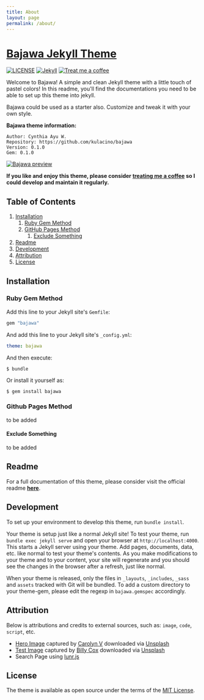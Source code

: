```yaml
---
title: About
layout: page
permalink: /about/
---
```


# [Bajawa Jekyll Theme][1]
[![LICENSE](https://img.shields.io/badge/license-MIT-lightgrey.svg?style=flat-square)](https://raw.githubusercontent.com/kulacino/bajawa/master/LICENSE)
[![Jekyll](https://img.shields.io/badge/jekyll-%3E%3D%203.6-blue.svg?style=flat-square)](https://jekyllrb.com/)
[![Treat me a coffee](https://img.shields.io/badge/PayPal-tip%20me-green.svg?style=flat-square&logo=paypal)](https://paypal.me/ayuwindd)

Welcome to Bajawa! A simple and clean Jekyll theme with a little touch of pastel colors! In this readme, you'll find the documentations you need to be able to set up this theme into jekyll.

Bajawa could be used as a starter also. Customize and tweak it with your own style.

**Bajawa theme information:**

```
Author: Cynthia Ayu W.
Repository: https://github.com/kulacino/bajawa
Version: 0.1.0
Gem: 0.1.0
```

[![Bajawa preview][2]][1]

[1]: https://kulacino.github.io/bajawa
[2]: ../ss01.png "site screenshot"

**If you like and enjoy this theme, please consider [treating me a coffee](https://ko-fi.com/kulacino) so I could develop and maintain it regularly.**

## Table of Contents

1. [Installation](#installation)
    1. [Ruby Gem Method](#ruby-gem-method)
    2. [GitHub Pages Method](#github-pages-method)
        1. [Exclude Something](#exclude-something)
2. [Readme](#readme)
3. [Development](#development)
4. [Attribution](#attribution)
5. [License](#license)

## Installation

### Ruby Gem Method

Add this line to your Jekyll site's `Gemfile`:

```ruby
gem "bajawa"
```

And add this line to your Jekyll site's `_config.yml`:

```yaml
theme: bajawa
```

And then execute:

    $ bundle

Or install it yourself as:

    $ gem install bajawa

### Github Pages Method

to be added

#### Exclude Something

to be added

## Readme

For a full documentation of this theme, please consider visit the official readme [**here**](https://github.com/kulacino/bajawa/blob/master/README.md).

## Development

To set up your environment to develop this theme, run `bundle install`.

Your theme is setup just like a normal Jekyll site! To test your theme, run `bundle exec jekyll serve` and open your browser at `http://localhost:4000`. This starts a Jekyll server using your theme. Add pages, documents, data, etc. like normal to test your theme's contents. As you make modifications to your theme and to your content, your site will regenerate and you should see the changes in the browser after a refresh, just like normal.

When your theme is released, only the files in `_layouts`, `_includes`, `_sass` and `assets` tracked with Git will be bundled.
To add a custom directory to your theme-gem, please edit the regexp in `bajawa.gemspec` accordingly.

## Attribution

Below is attributions and credits to external sources, such as: `image`, `code`, `script`, etc.
- [Hero Image](https://github.com/kulacino/bajawa/blob/master/assets/images/heroimg.jpg) captured by [Carolyn V](https://unsplash.com/@sixteenmilesout?utm_source=unsplash&amp;utm_medium=referral&amp;utm_content=creditCopyText) downloaded via [Unsplash](https://unsplash.com/?utm_source=unsplash&amp;utm_medium=referral&amp;utm_content=creditCopyText)
- [Test Image](https://github.com/kulacino/bajawa/blob/master/assets/images/test.jpg) captured by [Billy Cox](https://unsplash.com/@billy_c?utm_source=unsplash&amp;utm_medium=referral&amp;utm_content=creditCopyText) downloaded via [Unsplash](https://unsplash.com/s/photos/pastel-photos?utm_source=unsplash&amp;utm_medium=referral&amp;utm_content=creditCopyText)
- Search Page using [lunr.js](https://lunrjs.com/)

## License

The theme is available as open source under the terms of the [MIT License](https://opensource.org/licenses/MIT).
